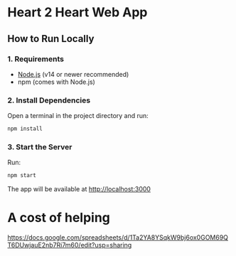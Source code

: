# Heart 2 Heart Web App

## How to Run Locally

### 1. Requirements
- [Node.js](https://nodejs.org/) (v14 or newer recommended)
- npm (comes with Node.js)

### 2. Install Dependencies
Open a terminal in the project directory and run:

``` bash
npm install
```

### 3. Start the Server
Run:

``` bash
npm start
```

The app will be available at [http://localhost:3000](http://localhost:3000)

# A cost of helping 
https://docs.google.com/spreadsheets/d/1Ta2YA8YSqkW9bj6ox0GOM69QT6DUwjauE2nb7Ri7m60/edit?usp=sharing
